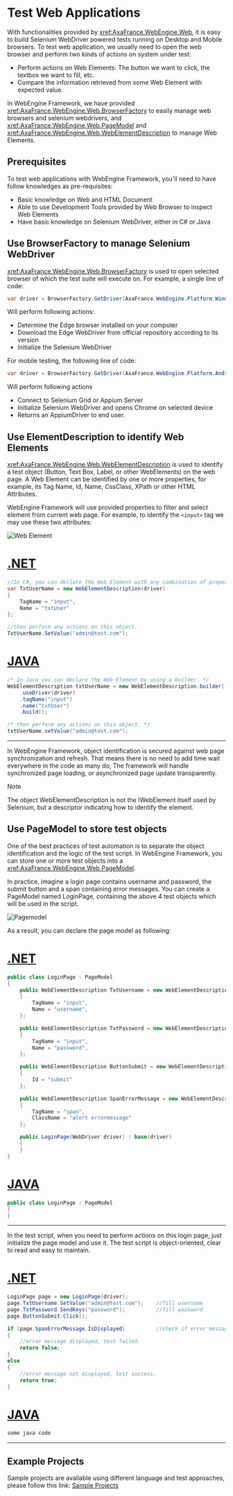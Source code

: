 # Test Web Applications
With functionalities provided by <xref:AxaFrance.WebEngine.Web>, it is easy to build Selenium WebDriver powered tests running on Desktop and Mobile browsers.
To test web application, we usually need to open the web browser and perform two kinds of actions on system under test:
* Perform actions on Web Elements: The button we want to click, the textbox we want to fill, etc.
* Compare the information retrieved from some Web Element with expected value.

In WebEngine Framework, we have provided <xref:AxaFrance.WebEngine.Web.BrowserFactory> to easily manage web browsers and selenium webdrivers, and <xref:AxaFrance.WebEngine.Web.PageModel> and <xref:AxaFrance.WebEngine.Web.WebElementDescription> to manage Web Elements.

## Prerequisites
To test web applications with WebEngine Framework, you'll need to have follow knowledges as pre-requisites:
* Basic knowledge on Web and HTML Document
* Able to use Development Tools provided by Web Browser to inspect Web Elements
* Have basic knowledge on Selenium WebDriver, either in C# or Java


## Use BrowserFactory to manage Selenium WebDriver
<xref:AxaFrance.WebEngine.Web.BrowserFactory> is used to open selected browser of which the test suite will execute on. For example, a single line of code:
```cs
var driver = BrowserFactory.GetDriver(AxaFrance.WebEngine.Platform.Windows, AxaFrance.WebEngine.BrowserType.ChromiumEdge);
```
Will perform following actions:
-	Determine the Edge browser installed on your computer
-	Download the Edge WebDriver from official repository according to its version
-	Initialize the Selenium WebDriver

For mobile testing, the following line of code:
```cs
var driver = BrowserFactory.GetDriver(AxaFrance.WebEngine.Platform.Android, AxaFrance.WebEngine.BrowserType.Chrome);
```
Will perform following actions
-	Connect to Selenium Grid or Appium Server
-	Initialize Selenium WebDriver and opens Chrome on selected device
-	Returns an AppiumDriver to end user.

## Use ElementDescription to identify Web Elements
<xref:AxaFrance.WebEngine.Web.WebElementDescription> is used to identify a test object (Button, Text Box, Label, or other WebElements) on the web page.
A Web Element can be identified by one or more properties, for example, its Tag Name, Id, Name, CssClass, XPath or other HTML Attributes.

WebEngine Framework will use provided properties to filter and select element from current web page.
For example, to identify the `<input>` tag we may use these two attributes:

![Web Element](../images/webelement.png)

# [.NET](#tab/ednet)
```csharp
//In C#, you can declare the Web Element with any combination of properties
var TxtUserName = new WebElementDescription(driver)
{
    TagName = "input",
    Name = "txtUser"
};

//then perform any actions on this object.
TxtUserName.SetValue("admin@test.com");
```
# [JAVA](#tab/edjava)
```java
/* In Java you can declare the Web Element by using a builder. */
WebElementDescription txtUserName = new WebElementDescription.builder()
    .useDriver(driver)
    .tagName("input")
    .name("txtUser")
    .build();

/* then perform any actions on this object. */
txtUserName.setValue("admin@test.com");
```
***

In WebEngine Framework, object identification is secured against web page synchronization and refresh.
That means there is no need to add time wait everywhere in the code as many do,
The framework will handle synchronized page loading, or asynchronized page update transparently.


> [!NOTE]
> The object WebElementDescription is not the IWebElement itself used by Selenium,
> but a descriptor indicating how to identify the element.


## Use PageModel to store test objects
One of the best practices of test automation is to separate the object identification and the logic of the test script.
In WebEngine Framework, you can store one or more test objects into a <xref:AxaFrance.WebEngine.Web.PageModel>.

In practice, imagine a login page contains username and password, the submit button and a span containing error messages.
You can create a PageModel named LoginPage, containing the above 4 test objects which will be used in the script.

![Pagemodel](../images/pagemodel.png)

As a result, you can declare the page model as following:

# [.NET](#tab/pmnet)
```csharp
public class LoginPage : PageModel
{
    public WebElementDescription TxtUsername = new WebElementDescription
    {
        TagName = "input",
        Name = "username",
    };

    public WebElementDescription TxtPassword = new WebElementDescription
    {
        TagName = "input",
        Name = "password",
    };

    public WebElementDescription ButtonSubmit = new WebElementDescription
    {
        Id = "submit"
    };

    public WebElementDescription SpanErrorMessage = new WebElementDescription
    {
        TagName = "span",
        ClassName = "alert errormessage"
    };

    public LoginPage(WebDriver driver) : base(driver)
    {
    }
}
```
# [JAVA](#tab/pmjava)
```java
public class LoginPage : PageModel
{
}
```
***

In the test script, when you need to perform actions on this login page, just initialize the page model and use it.
The test script is object-oriented, clear to read and easy to maintain.
# [.NET](#tab/usepmnet)
```csharp
LoginPage page = new LoginPage(driver);
page.TxtUsername.SetValue("admin@test.com");    //fill username
page.TxtPassword.SendKeys("password");          //fill password
page.ButtonSubmit.Click();                      

if (page.SpanErrorMessage.IsDisplayed)          //check if error message shows
{
    //error message displayed, test failed.
    return false;
}
else
{
    //error message not displayed, test success.
    return true;
}
```
# [JAVA](#tab/usepmjava)
```java
some java code
```
***

## Example Projects
Sample projects are available using different language and test approaches, please follow this link:
[Sample Projects](../tutorials/toc-sample.md)
